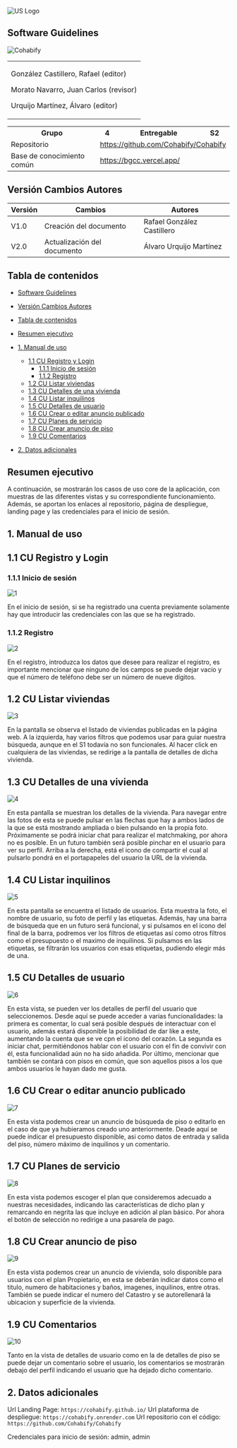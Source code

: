 ![US Logo](images/logo_us.png)

Software Guidelines
---


![Cohabify](images/Cohabify.png)

<table>
    <tbody>
        <tr>
            <td rowspan=2></p> González Castillero, Rafael (editor) <p>
            Morato Navarro, Juan Carlos (revisor)<p></p> Urquijo Martínez, Álvaro (editor)<p></p>
            </td>
        </tr>
    </tbody>
</table>

<table>
  <tr>
    <th>Grupo</th>
    <th>4</th>
    <th>Entregable</th>
    <th>S2</th>
  </tr>
  <tr>
    <td>Repositorio</td>
    <td colspan="3"><a href="https://github.com/Cohabify/Cohabify">https://github.com/Cohabify/Cohabify</a></td>
  </tr>
  <tr>
    <td>Base de conocimiento común</td>
    <td colspan="3"><a href="https://bgcc.vercel.app/">https://bgcc.vercel.app/</a></td>
  </tr>
</table>

## Versión Cambios Autores

| Versión | Cambios | Autores |
| --- | --- | --- |
| V1.0 | Creación del documento | Rafael González Castillero |
| V2.0 | Actualización del documento | Álvaro Urquijo Martínez |

## Tabla de contenidos
- [Software Guidelines](#software-guidelines)
- [Versión Cambios Autores](#versión-cambios-autores)
- [Tabla de contenidos](#tabla-de-contenidos)
- [Resumen ejecutivo](#resumen-ejecutivo)
- [1. Manual de uso](#1-manual-de-uso)
  - [1.1 CU Registro y Login](#11-cu-registro-y-login)
    - [1.1.1 Inicio de sesión](#111-inicio-de-sesión)
    - [1.1.2 Registro](#112-registro)
  - [1.2 CU Listar viviendas](#12-cu-listar-viviendas)
  - [1.3 CU Detalles de una vivienda](#13-cu-detalles-de-una-vivienda)
  - [1.4 CU Listar inquilinos](#14-cu-listar-inquilinos)
  - [1.5 CU Detalles de usuario](#15-cu-detalles-de-usuario)
  - [1.6 CU Crear o editar anuncio publicado](#16-cu-crear-o-editar-anuncio-publicado)
  - [1.7 CU Planes de servicio](#17-cu-planes-de-servicio)
  - [1.8 CU Crear anuncio de piso](#18-cu-crear-anuncio-de-piso)
  - [1.9 CU Comentarios](#19-cu-comentarios)

- [2. Datos adicionales](#2-datos-adicionales)

## Resumen ejecutivo
A continuación, se mostrarán los casos de uso core de la aplicación, con muestras de las diferentes vistas y su correspondiente funcionamiento. Además, se aportan los enlaces al repositorio, página de despliegue, landing page y las credenciales para el inicio de sesión.

## 1. Manual de uso

## 1.1 CU Registro y Login

### 1.1.1 Inicio de sesión

![1](images/Guideles/1.png)

En el inicio de sesión, si se ha registrado una cuenta previamente solamente hay que introducir las credenciales con las que se ha registrado.

### 1.1.2 Registro

![2](images/Guideles/2.png)

En el registro, introduzca los datos que desee para realizar el registro, es importante mencionar que ninguno de los campos se puede dejar vacío y que el número de teléfono debe ser un número de nueve dígitos.

## 1.2 CU Listar viviendas

![3](images/Guideles/3.png)

En la pantalla se observa el listado de viviendas publicadas en la página web. A la izquierda, hay varios filtros que podemos usar para guiar nuestra búsqueda, aunque en el S1 todavía no son funcionales.
Al hacer click en cualquiera de las viviendas, se redirige a la pantalla de detalles de dicha vivienda.

## 1.3 CU Detalles de una vivienda

![4](images/Guideles/4.png)

En esta pantalla se muestran los detalles de la vivienda. Para navegar entre las fotos de esta se puede pulsar en las flechas que hay a ambos lados de la que se está mostrando ampliada o bien pulsando en la propia foto.
Próximamente se podrá iniciar chat para realizar el matchmaking, por ahora no es posible. En un futuro también será posible pinchar en el usuario para ver su perfil.
Arriba a la derecha, está el icono de compartir el cual al pulsarlo pondrá en el portapapeles del usuario la URL de la vivienda.

## 1.4 CU Listar inquilinos

![5](images/Guideles/5.png)

En esta pantalla se encuentra el listado de usuarios. Esta muestra la foto, el nombre de usuario, su foto de perfil y las etiquetas. Además, hay una barra de búsqueda que en un futuro será funcional, y si pulsamos en el icono del final de la barra, podremos ver los filtros  de etiquetas así como otros filtros como el presupuesto o el maximo de inquilinos. Si pulsamos en las etiquetas, se filtrarán los usuarios con esas etiquetas, pudiendo elegir más de una.

## 1.5 CU Detalles de usuario

![6](images/Guideles/6.png)

En esta vista, se pueden ver los detalles de perfil del usuario que seleccionemos. 
Desde aquí se puede acceder a varias funcionalidades: la primera es comentar, lo cual será posible después de interactuar con el usuario, además estará disponible la posibilidad de dar like a este, aumentando la cuenta que se ve cpn el icono del corazón. La segunda es iniciar chat, permitiéndonos hablar con el usuario con el fin de convivir con él, esta funcionalidad aún no ha sido añadida.
Por último, mencionar que también se contará con pisos en común, que son aquellos pisos a los que ambos usuarios le hayan dado me gusta.

## 1.6 CU Crear o editar anuncio publicado

![7](images/Guideles/7.png)

En esta vista podemos crear un anuncio de búsqueda de piso o editarlo en el caso de que ya hubieramos creado uno anteriormente. 
Deade aquí se puede indicar el presupuesto disponible, asi como datos de entrada y salida del piso, número máximo de inquilinos y un comentario.

## 1.7 CU Planes de servicio

![8](images/Guideles/8.png)

En esta vista podemos escoger el plan que consideremos adecuado a nuestras necesidades, indicando las características de dicho plan y remarcando en negrita las que incluye en adición al plan básico.
Por ahora el botón de selección no redirige a una pasarela de pago.

## 1.8 CU Crear anuncio de piso

![9](images/Guideles/9.png)

En esta vista podemos crear un anuncio de vivienda, solo disponible para usuarios con el plan Propietario, en esta se deberán indicar datos como el titulo, numero de habitaciones y baños, imagenes, inquilinos, entre otras.
También se puede indicar el numero del Catastro y se autorellenará la ubicacion y superficie de la vivienda.

## 1.9 CU Comentarios

![10](images/Guideles/10.png)

Tanto en la vista de detalles de usuario como en la de detalles de piso se puede dejar un comentario sobre el usuario, los comentarios se mostrarán debajo del perfil indicando el usuario que ha dejado dicho comentario.


## 2. Datos adicionales
Url Landing Page: `https://cohabify.github.io/`
Url plataforma de despliegue: `https://cohabify.onrender.com`
Url repositorio con el código: `https://github.com/Cohabify/Cohabify`

Credenciales para inicio de sesión: admin, admin
